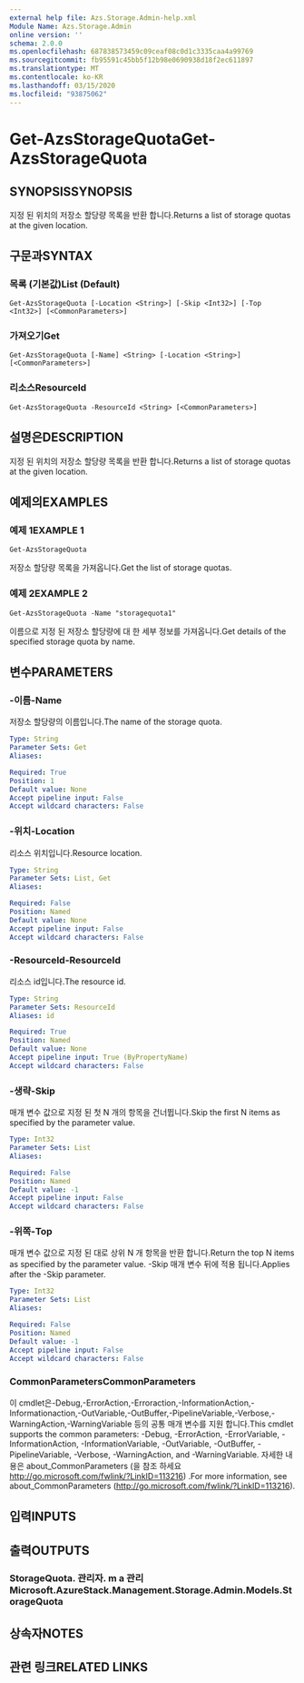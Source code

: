```yaml
---
external help file: Azs.Storage.Admin-help.xml
Module Name: Azs.Storage.Admin
online version: ''
schema: 2.0.0
ms.openlocfilehash: 687838573459c09ceaf08c0d1c3335caa4a99769
ms.sourcegitcommit: fb95591c45bb5f12b98e0690938d18f2ec611897
ms.translationtype: MT
ms.contentlocale: ko-KR
ms.lasthandoff: 03/15/2020
ms.locfileid: "93875062"
---
```

# <span data-ttu-id="ef7a1-101">Get-AzsStorageQuota</span><span class="sxs-lookup"><span data-stu-id="ef7a1-101">Get-AzsStorageQuota</span></span>

## <span data-ttu-id="ef7a1-102">SYNOPSIS</span><span class="sxs-lookup"><span data-stu-id="ef7a1-102">SYNOPSIS</span></span>
<span data-ttu-id="ef7a1-103">지정 된 위치의 저장소 할당량 목록을 반환 합니다.</span><span class="sxs-lookup"><span data-stu-id="ef7a1-103">Returns a list of storage quotas at the given location.</span></span>

## <span data-ttu-id="ef7a1-104">구문과</span><span class="sxs-lookup"><span data-stu-id="ef7a1-104">SYNTAX</span></span>

### <span data-ttu-id="ef7a1-105">목록 (기본값)</span><span class="sxs-lookup"><span data-stu-id="ef7a1-105">List (Default)</span></span>
```
Get-AzsStorageQuota [-Location <String>] [-Skip <Int32>] [-Top <Int32>] [<CommonParameters>]
```

### <span data-ttu-id="ef7a1-106">가져오기</span><span class="sxs-lookup"><span data-stu-id="ef7a1-106">Get</span></span>
```
Get-AzsStorageQuota [-Name] <String> [-Location <String>] [<CommonParameters>]
```

### <span data-ttu-id="ef7a1-107">리소스</span><span class="sxs-lookup"><span data-stu-id="ef7a1-107">ResourceId</span></span>
```
Get-AzsStorageQuota -ResourceId <String> [<CommonParameters>]
```

## <span data-ttu-id="ef7a1-108">설명은</span><span class="sxs-lookup"><span data-stu-id="ef7a1-108">DESCRIPTION</span></span>
<span data-ttu-id="ef7a1-109">지정 된 위치의 저장소 할당량 목록을 반환 합니다.</span><span class="sxs-lookup"><span data-stu-id="ef7a1-109">Returns a list of storage quotas at the given location.</span></span>

## <span data-ttu-id="ef7a1-110">예제의</span><span class="sxs-lookup"><span data-stu-id="ef7a1-110">EXAMPLES</span></span>

### <span data-ttu-id="ef7a1-111">예제 1</span><span class="sxs-lookup"><span data-stu-id="ef7a1-111">EXAMPLE 1</span></span>
```
Get-AzsStorageQuota
```

<span data-ttu-id="ef7a1-112">저장소 할당량 목록을 가져옵니다.</span><span class="sxs-lookup"><span data-stu-id="ef7a1-112">Get the list of storage quotas.</span></span>

### <span data-ttu-id="ef7a1-113">예제 2</span><span class="sxs-lookup"><span data-stu-id="ef7a1-113">EXAMPLE 2</span></span>
```
Get-AzsStorageQuota -Name "storagequota1"
```

<span data-ttu-id="ef7a1-114">이름으로 지정 된 저장소 할당량에 대 한 세부 정보를 가져옵니다.</span><span class="sxs-lookup"><span data-stu-id="ef7a1-114">Get details of the specified storage quota by name.</span></span>

## <span data-ttu-id="ef7a1-115">변수</span><span class="sxs-lookup"><span data-stu-id="ef7a1-115">PARAMETERS</span></span>

### <span data-ttu-id="ef7a1-116">-이름</span><span class="sxs-lookup"><span data-stu-id="ef7a1-116">-Name</span></span>
<span data-ttu-id="ef7a1-117">저장소 할당량의 이름입니다.</span><span class="sxs-lookup"><span data-stu-id="ef7a1-117">The name of the storage quota.</span></span>

```yaml
Type: String
Parameter Sets: Get
Aliases:

Required: True
Position: 1
Default value: None
Accept pipeline input: False
Accept wildcard characters: False
```

### <span data-ttu-id="ef7a1-118">-위치</span><span class="sxs-lookup"><span data-stu-id="ef7a1-118">-Location</span></span>
<span data-ttu-id="ef7a1-119">리소스 위치입니다.</span><span class="sxs-lookup"><span data-stu-id="ef7a1-119">Resource location.</span></span>

```yaml
Type: String
Parameter Sets: List, Get
Aliases:

Required: False
Position: Named
Default value: None
Accept pipeline input: False
Accept wildcard characters: False
```

### <span data-ttu-id="ef7a1-120">-ResourceId</span><span class="sxs-lookup"><span data-stu-id="ef7a1-120">-ResourceId</span></span>
<span data-ttu-id="ef7a1-121">리소스 id입니다.</span><span class="sxs-lookup"><span data-stu-id="ef7a1-121">The resource id.</span></span>

```yaml
Type: String
Parameter Sets: ResourceId
Aliases: id

Required: True
Position: Named
Default value: None
Accept pipeline input: True (ByPropertyName)
Accept wildcard characters: False
```

### <span data-ttu-id="ef7a1-122">-생략</span><span class="sxs-lookup"><span data-stu-id="ef7a1-122">-Skip</span></span>
<span data-ttu-id="ef7a1-123">매개 변수 값으로 지정 된 첫 N 개의 항목을 건너뜁니다.</span><span class="sxs-lookup"><span data-stu-id="ef7a1-123">Skip the first N items as specified by the parameter value.</span></span>

```yaml
Type: Int32
Parameter Sets: List
Aliases:

Required: False
Position: Named
Default value: -1
Accept pipeline input: False
Accept wildcard characters: False
```

### <span data-ttu-id="ef7a1-124">-위쪽</span><span class="sxs-lookup"><span data-stu-id="ef7a1-124">-Top</span></span>
<span data-ttu-id="ef7a1-125">매개 변수 값으로 지정 된 대로 상위 N 개 항목을 반환 합니다.</span><span class="sxs-lookup"><span data-stu-id="ef7a1-125">Return the top N items as specified by the parameter value.</span></span>
<span data-ttu-id="ef7a1-126">-Skip 매개 변수 뒤에 적용 됩니다.</span><span class="sxs-lookup"><span data-stu-id="ef7a1-126">Applies after the -Skip parameter.</span></span>

```yaml
Type: Int32
Parameter Sets: List
Aliases:

Required: False
Position: Named
Default value: -1
Accept pipeline input: False
Accept wildcard characters: False
```

### <span data-ttu-id="ef7a1-127">CommonParameters</span><span class="sxs-lookup"><span data-stu-id="ef7a1-127">CommonParameters</span></span>
<span data-ttu-id="ef7a1-128">이 cmdlet은-Debug,-ErrorAction,-Erroraction,-InformationAction,-Informationaction,-OutVariable,-OutBuffer,-PipelineVariable,-Verbose,-WarningAction,-WarningVariable 등의 공통 매개 변수를 지원 합니다.</span><span class="sxs-lookup"><span data-stu-id="ef7a1-128">This cmdlet supports the common parameters: -Debug, -ErrorAction, -ErrorVariable, -InformationAction, -InformationVariable, -OutVariable, -OutBuffer, -PipelineVariable, -Verbose, -WarningAction, and -WarningVariable.</span></span> <span data-ttu-id="ef7a1-129">자세한 내용은 about_CommonParameters (을 참조 하세요 http://go.microsoft.com/fwlink/?LinkID=113216) .</span><span class="sxs-lookup"><span data-stu-id="ef7a1-129">For more information, see about_CommonParameters (http://go.microsoft.com/fwlink/?LinkID=113216).</span></span>

## <span data-ttu-id="ef7a1-130">입력</span><span class="sxs-lookup"><span data-stu-id="ef7a1-130">INPUTS</span></span>

## <span data-ttu-id="ef7a1-131">출력</span><span class="sxs-lookup"><span data-stu-id="ef7a1-131">OUTPUTS</span></span>

### <span data-ttu-id="ef7a1-132">StorageQuota. 관리자. m a 관리</span><span class="sxs-lookup"><span data-stu-id="ef7a1-132">Microsoft.AzureStack.Management.Storage.Admin.Models.StorageQuota</span></span>

## <span data-ttu-id="ef7a1-133">상속자</span><span class="sxs-lookup"><span data-stu-id="ef7a1-133">NOTES</span></span>

## <span data-ttu-id="ef7a1-134">관련 링크</span><span class="sxs-lookup"><span data-stu-id="ef7a1-134">RELATED LINKS</span></span>
